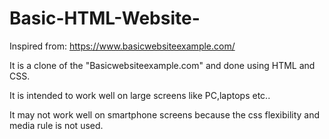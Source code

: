 # Basic-HTML-Website-
Inspired from: <a href="https://www.basicwebsiteexample.com/">https://www.basicwebsiteexample.com/</a>

It is a clone of the "Basicwebsiteexample.com" and done using HTML and CSS.

It is intended to work well on large screens like PC,laptops etc..

It may not work well on smartphone screens because the css flexibility and media rule is not used.

